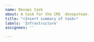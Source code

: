 ```yaml
---
name: Devops task
about: A task for the CMS  devopsteam.
title: "<Insert summary of task>"
labels: 'Infrastructure'
assignees: ''

---
```



